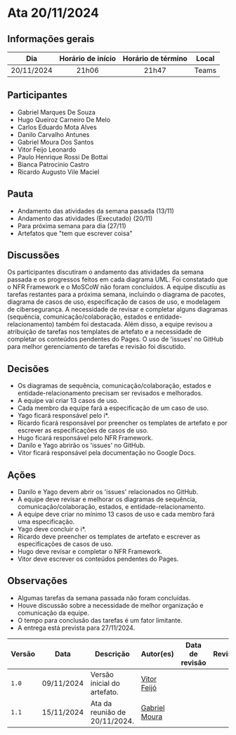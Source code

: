 # Ata 20/11/2024

## Informações gerais

|Dia| Horário de início | Horário de término | Local |
|:-:|:-:|:-:|:-:|
| 20/11/2024 | 21h06 | 21h47 | Teams |

## Participantes

- Gabriel Marques De Souza
- Hugo Queiroz Carneiro De Melo
- Carlos Eduardo Mota Alves
- Danilo Carvalho Antunes
- Gabriel Moura Dos Santos
- Vitor Feijo Leonardo
- Paulo Henrique Rossi De Bottai
- Bianca Patrocinio Castro
- Ricardo Augusto Vile Maciel

## Pauta

- Andamento das atividades da semana passada (13/11)
- Andamento das atividades (Executado) (20/11)
- Para próxima semana para dia (27/11)
- Artefatos que "tem que escrever coisa"

## Discussões

Os participantes discutiram o andamento das atividades da semana passada e os progressos feitos em cada diagrama UML.  Foi constatado que o NFR Framework e o MoSCoW não foram concluídos.  A equipe discutiu as tarefas restantes para a próxima semana, incluindo o diagrama de pacotes, diagrama de casos de uso, especificação de casos de uso, e modelagem de cibersegurança. A necessidade de revisar e completar alguns diagramas (sequência, comunicação/colaboração, estados e entidade-relacionamento) também foi destacada. Além disso, a equipe revisou a atribuição de tarefas nos templates de artefato e a necessidade de completar os conteúdos pendentes do Pages. O uso de 'issues' no GitHub para melhor gerenciamento de tarefas e revisão foi discutido.

## Decisões

- Os diagramas de sequência, comunicação/colaboração, estados e entidade-relacionamento precisam ser revisados e melhorados.
- A equipe vai criar 13 casos de uso.
- Cada membro da equipe fará a especificação de um caso de uso.
- Yago ficará responsável pelo i*.
- Ricardo ficará responsável por preencher os templates de artefato e por escrever as especificações de casos de uso.
- Hugo ficará responsável pelo NFR Framework.
- Danilo e Yago abrirão os 'issues' no GitHub.
- Vitor ficará responsável pela documentação no Google Docs.

## Ações

- Danilo e Yago devem abrir os 'issues' relacionados no GitHub.
- A equipe deve revisar e melhorar os diagramas de sequência, comunicação/colaboração, estados, e entidade-relacionamento.
- A equipe deve criar no mínimo 13 casos de uso e cada membro fará uma especificação.
- Yago deve concluir o i*.
- Ricardo deve preencher os templates de artefato e escrever as especificações de casos de uso.
- Hugo deve revisar e completar o NFR Framework.
- Vitor deve escrever os conteúdos pendentes do Pages.

## Observações

- Algumas tarefas da semana passada não foram concluídas.
- Houve discussão sobre a necessidade de melhor organização e comunicação da equipe.
- O tempo para conclusão das tarefas é um fator limitante.
- A entrega está prevista para 27/11/2024.

| Versão | Data       | Descrição                                                                     | Autor(es)                                      | Data de revisão | Revisor(es) |
|--------|------------|---------------------------------------------------------------------------------|-------------------------------------------------|-----------------|-------------|
| `1.0`  | 09/11/2024  | Versão inicial do artefato.                                                | [Vitor Feijó](https://github.com/vitorfleonardo) |                 |             |
| `1.1`  | 15/11/2024  | Ata da reunião de 20/11/2024.                                           | [Gabriel Moura](https://github.com/thegm445)     |                 |             |

